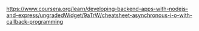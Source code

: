 https://www.coursera.org/learn/developing-backend-apps-with-nodejs-and-express/ungradedWidget/9aTrW/cheatsheet-asynchronous-i-o-with-callback-programming
